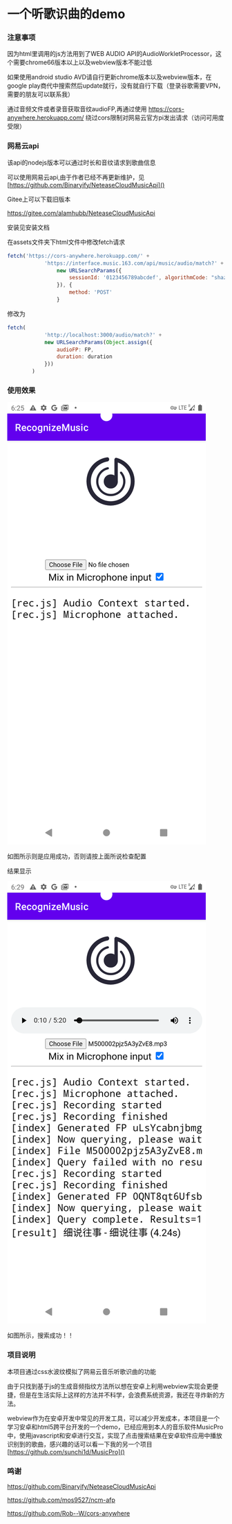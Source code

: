 # 一个听歌识曲的demo

### 注意事项

因为html里调用的js方法用到了WEB AUDIO API的AudioWorkletProcessor，这个需要chrome66版本以上以及webview版本不能过低

如果使用android studio AVD请自行更新chrome版本以及webview版本，在google play商代中搜索然后update就行，没有就自行下载（登录谷歌需要VPN，需要的朋友可以联系我）

通过音频文件或者录音获取音纹audioFP,再通过使用 https://cors-anywhere.herokuapp.com/ 绕过cors限制对网易云官方pi发出请求（访问可用度受限）

### 网易云api
该api的nodejs版本可以通过时长和音纹请求到歌曲信息

可以使用网易云api,由于作者已经不再更新维护，见[https://github.com/Binaryify/NeteaseCloudMusicApi]()

Gitee上可以下载旧版本

https://gitee.com/alamhubb/NeteaseCloudMusicApi

安装见安装文档

在assets文件夹下html文件中修改fetch请求

```javascript
fetch('https://cors-anywhere.herokuapp.com/' +
            'https://interface.music.163.com/api/music/audio/match?' +
                new URLSearchParams({
                    sessionId: '0123456789abcdef', algorithmCode: "shazam_v2", duration: duration, rawdata: FP, times: 1, decrypt: 1
                }), {
                    method: 'POST'
                }
```

修改为

```javascript
fetch(
            'http://localhost:3000/audio/match?' +
            new URLSearchParams(Object.assign({
                audioFP: FP,
                duration: duration
            }))
        )
```

### 使用效果

![Screenshot_20240520_142513](Screenshot_20240520_142513.png)

如图所示则是应用成功，否则请按上面所说检查配置

结果显示

![Screenshot_20240520_142514](Screenshot_20240520_142514.png)

如图所示，搜索成功！！

### 项目说明
本项目通过css水波纹模拟了网易云音乐听歌识曲的功能

由于只找到基于js的生成音频指纹方法所以想在安卓上利用webview实现会更便捷，但是在生活实际上这样的方法并不科学，会浪费系统资源，我还在寻炸新的方法。

webview作为在安卓开发中常见的开发工具，可以减少开发成本，本项目是一个学习安卓和html5跨平台开发的一个demo，已经应用到本人的音乐软件MusicPro中，使用javascript和安卓进行交互，实现了点击搜索结果在安卓软件应用中播放识别到的歌曲，感兴趣的话可以看一下我的另一个项目 [https://github.com/sunchi1d/MusicPro]()

### 鸣谢

https://github.com/Binaryify/NeteaseCloudMusicApi

https://github.com/mos9527/ncm-afp

https://github.com/Rob--W/cors-anywhere
